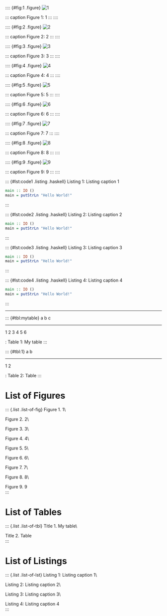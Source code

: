 :::: {#fig:1 .figure}
![1](fig1.png)

::: caption
Figure 1: 1
:::
::::

:::: {#fig:2 .figure}
![2](fig2.png)

::: caption
Figure 2: 2
:::
::::

:::: {#fig:3 .figure}
![3](fig3.png)

::: caption
Figure 3: 3
:::
::::

:::: {#fig:4 .figure}
![4](fig4.png)

::: caption
Figure 4: 4
:::
::::

:::: {#fig:5 .figure}
![5](fig5.png)

::: caption
Figure 5: 5
:::
::::

:::: {#fig:6 .figure}
![6](fig6.png)

::: caption
Figure 6: 6
:::
::::

:::: {#fig:7 .figure}
![7](fig7.png)

::: caption
Figure 7: 7
:::
::::

:::: {#fig:8 .figure}
![8](fig8.png)

::: caption
Figure 8: 8
:::
::::

:::: {#fig:9 .figure}
![9](fig9.png)

::: caption
Figure 9: 9
:::
::::

::: {#lst:code1 .listing .haskell}
Listing 1: Listing caption 1

``` haskell
main :: IO ()
main = putStrLn "Hello World!"
```
:::

::: {#lst:code2 .listing .haskell}
Listing 2: Listing caption 2

``` haskell
main :: IO ()
main = putStrLn "Hello World!"
```
:::

::: {#lst:code3 .listing .haskell}
Listing 3: Listing caption 3

``` haskell
main :: IO ()
main = putStrLn "Hello World!"
```
:::

::: {#lst:code4 .listing .haskell}
Listing 4: Listing caption 4

``` haskell
main :: IO ()
main = putStrLn "Hello World!"
```
:::

------------------------------------------------------------------------

::: {#tbl:mytable}
  a   b   c
  --- --- ---
  1   2   3
  4   5   6

  : Table 1: My table
:::

::: {#tbl:1}
  a   b
  --- ---
  1   2

  : Table 2: Table
:::

# List of Figures

::: {.list .list-of-fig}
Figure 1. 1\

Figure 2. 2\

Figure 3. 3\

Figure 4. 4\

Figure 5. 5\

Figure 6. 6\

Figure 7. 7\

Figure 8. 8\

Figure 9. 9\
:::

# List of Tables

::: {.list .list-of-tbl}
Title 1. My table\

Title 2. Table\
:::

# List of Listings

::: {.list .list-of-lst}
Listing 1: Listing caption 1\

Listing 2: Listing caption 2\

Listing 3: Listing caption 3\

Listing 4: Listing caption 4\
:::
